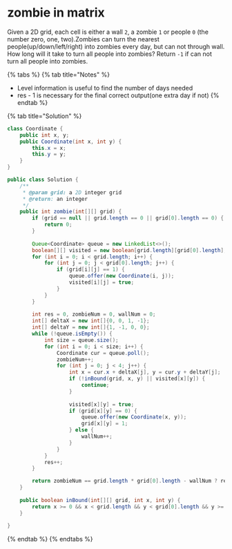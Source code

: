# zombie in matrix

Given a 2D grid, each cell is either a wall `2`, a zombie `1` or people `0` \(the number zero, one, two\).Zombies can turn the nearest people\(up/down/left/right\) into zombies every day, but can not through wall. How long will it take to turn all people into zombies? Return `-1` if can not turn all people into zombies.

{% tabs %}
{% tab title="Notes" %}
* Level information is useful to find the number of days needed
* res - 1 is necessary for the final correct output\(one extra day if not\)
{% endtab %}

{% tab title="Solution" %}
```java
class Coordinate {
    public int x, y;
    public Coordinate(int x, int y) {
        this.x = x;
        this.y = y;
    }
}

public class Solution {
    /**
     * @param grid: a 2D integer grid
     * @return: an integer
     */
    public int zombie(int[][] grid) {
        if (grid == null || grid.length == 0 || grid[0].length == 0) {
            return 0;
        }
        
        Queue<Coordinate> queue = new LinkedList<>();
        boolean[][] visited = new boolean[grid.length][grid[0].length];
        for (int i = 0; i < grid.length; i++) {
            for (int j = 0; j < grid[0].length; j++) {
                if (grid[i][j] == 1) {
                    queue.offer(new Coordinate(i, j));
                    visited[i][j] = true;
                }
            }
        }
        
        int res = 0, zombieNum = 0, wallNum = 0;
        int[] deltaX = new int[]{0, 0, 1, -1};
        int[] deltaY = new int[]{1, -1, 0, 0};
        while (!queue.isEmpty()) {
            int size = queue.size();
            for (int i = 0; i < size; i++) {
                Coordinate cur = queue.poll();
                zombieNum++;
                for (int j = 0; j < 4; j++) {
                    int x = cur.x + deltaX[j], y = cur.y + deltaY[j];
                    if (!inBound(grid, x, y) || visited[x][y]) {
                        continue;
                    }
                
                    visited[x][y] = true;
                    if (grid[x][y] == 0) {
                        queue.offer(new Coordinate(x, y));
                        grid[x][y] = 1;
                    } else {
                        wallNum++;
                    }
                }
            }
            res++;
        }

        return zombieNum == grid.length * grid[0].length - wallNum ? res - 1 : -1;
    }
    
    public boolean inBound(int[][] grid, int x, int y) {
        return x >= 0 && x < grid.length && y < grid[0].length && y >= 0;
    }
    
}
```
{% endtab %}
{% endtabs %}

